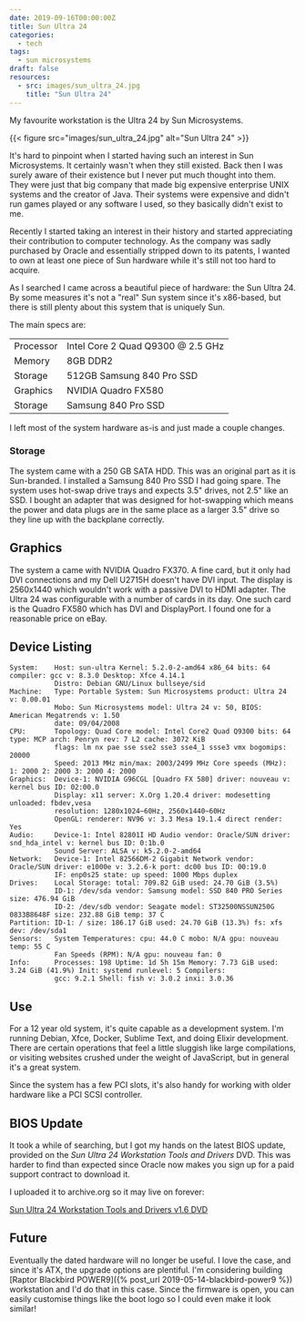 ```yaml
---
date: 2019-09-16T00:00:00Z
title: Sun Ultra 24
categories:
  - tech
tags:
  - sun microsystems
draft: false
resources:
  - src: images/sun_ultra_24.jpg
    title: "Sun Ultra 24"
---
```


My favourite workstation is the Ultra 24 by Sun Microsystems.

{{< figure src="images/sun_ultra_24.jpg" alt="Sun Ultra 24" >}}

<!--more-->

It's hard to pinpoint when I started having such an interest in Sun Microsystems.
It certainly wasn't when they still existed. Back then I was surely aware of their
existence but I never put much thought into them. They were just that big
company that made big expensive enterprise UNIX systems and the creator of Java.
Their systems were expensive and didn't run games played or any software I
used, so they basically didn't exist to me.

Recently I started taking an interest in their history and started appreciating
their contribution to computer technology. As the company was sadly purchased
by Oracle and essentially stripped down to its patents, I wanted to own at
least one piece of Sun hardware while it's still not too hard to acquire.

As I searched I came across a beautiful piece of hardware: the Sun Ultra 24.
By some measures it's not a "real" Sun system since it's x86-based, but
there is still plenty about this system that is uniquely Sun.

The main specs are:


| |  |
| ---- | ---- |
| Processor | Intel Core 2 Quad Q9300 @ 2.5 GHz |
| Memory | 8GB DDR2 |
| Storage | 512GB Samsung 840 Pro SSD |
| Graphics | NVIDIA Quadro FX580 |
| Storage | Samsung 840 Pro SSD |


I left most of the system hardware as-is and just made a couple changes.

### Storage

The system came with a 250 GB SATA HDD. This was an original part as it is
Sun-branded. I installed a Samsung 840 Pro SSD I had going spare. The system
uses hot-swap drive trays and expects 3.5" drives, not 2.5" like an SSD.
I bought an adapter that was designed for hot-swapping which means the power
and data plugs are in the same place as a larger 3.5" drive so they line up
with the backplane correctly.

## Graphics

The system a came with NVIDIA Quadro FX370. A fine card, but it only had DVI
connections and my Dell U2715H doesn't have DVI input. The display is 2560x1440
which wouldn't work with a passive DVI to HDMI adapter. The Ultra 24 was
configurable with a number of cards in its day. One such card is the Quadro FX580
which has DVI and DisplayPort. I found one for a reasonable price on eBay.

## Device Listing

```plain
System:    Host: sun-ultra Kernel: 5.2.0-2-amd64 x86_64 bits: 64 compiler: gcc v: 8.3.0 Desktop: Xfce 4.14.1
           Distro: Debian GNU/Linux bullseye/sid
Machine:   Type: Portable System: Sun Microsystems product: Ultra 24 v: 0.00.01
           Mobo: Sun Microsystems model: Ultra 24 v: 50, BIOS: American Megatrends v: 1.50
           date: 09/04/2008
CPU:       Topology: Quad Core model: Intel Core2 Quad Q9300 bits: 64 type: MCP arch: Penryn rev: 7 L2 cache: 3072 KiB
           flags: lm nx pae sse sse2 sse3 sse4_1 ssse3 vmx bogomips: 20000
           Speed: 2013 MHz min/max: 2003/2499 MHz Core speeds (MHz): 1: 2000 2: 2000 3: 2000 4: 2000
Graphics:  Device-1: NVIDIA G96CGL [Quadro FX 580] driver: nouveau v: kernel bus ID: 02:00.0
           Display: x11 server: X.Org 1.20.4 driver: modesetting unloaded: fbdev,vesa
           resolution: 1280x1024~60Hz, 2560x1440~60Hz
           OpenGL: renderer: NV96 v: 3.3 Mesa 19.1.4 direct render: Yes
Audio:     Device-1: Intel 82801I HD Audio vendor: Oracle/SUN driver: snd_hda_intel v: kernel bus ID: 0:1b.0
           Sound Server: ALSA v: k5.2.0-2-amd64
Network:   Device-1: Intel 82566DM-2 Gigabit Network vendor: Oracle/SUN driver: e1000e v: 3.2.6-k port: dc00 bus ID: 00:19.0
           IF: enp0s25 state: up speed: 1000 Mbps duplex
Drives:    Local Storage: total: 709.82 GiB used: 24.70 GiB (3.5%)
           ID-1: /dev/sda vendor: Samsung model: SSD 840 PRO Series size: 476.94 GiB
           ID-2: /dev/sdb vendor: Seagate model: ST32500NSSUN250G 0833B8648F size: 232.88 GiB temp: 37 C
Partition: ID-1: / size: 186.17 GiB used: 24.70 GiB (13.3%) fs: xfs dev: /dev/sda1
Sensors:   System Temperatures: cpu: 44.0 C mobo: N/A gpu: nouveau temp: 55 C
           Fan Speeds (RPM): N/A gpu: nouveau fan: 0
Info:      Processes: 198 Uptime: 1d 5h 15m Memory: 7.73 GiB used: 3.24 GiB (41.9%) Init: systemd runlevel: 5 Compilers:
           gcc: 9.2.1 Shell: fish v: 3.0.2 inxi: 3.0.36
```

## Use

For a 12 year old system, it's quite capable as a development system. I'm
running Debian, Xfce, Docker, Sublime Text, and doing Elixir development.
There are certain operations that feel a little sluggish like large compilations,
or visiting websites crushed under the weight of JavaScript, but in general
it's a great system.

Since the system has a few PCI slots, it's also handy for working with older
hardware like a PCI SCSI controller.

## BIOS Update

It took a while of searching, but I got my hands on the latest BIOS update,
provided on the *Sun Ultra 24 Workstation Tools and Drivers* DVD. This was harder
to find than expected since Oracle now makes you sign up for a paid support
contract to download it.

I uploaded it to archive.org so it may live on forever:

[Sun Ultra 24 Workstation Tools and Drivers v1.6 DVD](https://archive.org/details/tools_and_drivers-1.6.0-Sun_Ultra_24)

## Future

Eventually the dated hardware will no longer be useful. I love the case, and
since it's ATX, the upgrade options are plentiful. I'm considering building
[Raptor Blackbird POWER9]({% post_url 2019-05-14-blackbird-power9 %}) workstation
and I'd do that in this case. Since the firmware is open, you can easily
customise things like the boot logo so I could even make it look similar!
